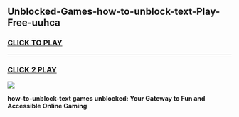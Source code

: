
## Unblocked-Games-how-to-unblock-text-Play-Free-uuhca
<h3>
<a href="https://premium76.site?title=how-to-unblock-text&ref=20M">CLICK TO PLAY</a></h3>
<hr>

<h3>
<a href="https://premium76.site?title=how-to-unblock-text&ref=20M">CLICK 2 PLAY</a>
  
</h3>

<a href="https://premium76.site?title=how-to-unblock-text&ref=19M"><img src="https://clearcache.store/games.png"></a>


**how-to-unblock-text games unblocked: Your Gateway to Fun and Accessible Online Gaming**
